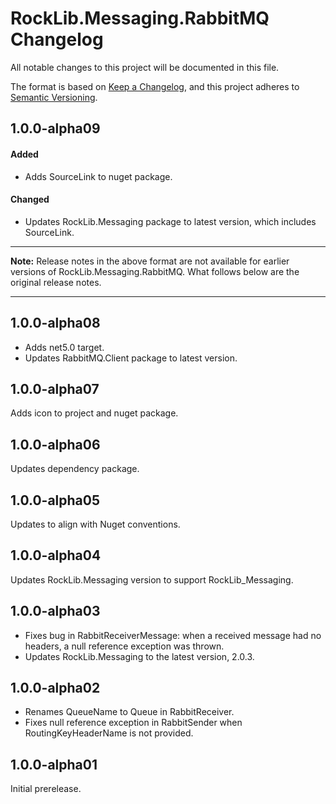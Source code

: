 # RockLib.Messaging.RabbitMQ Changelog

All notable changes to this project will be documented in this file.

The format is based on [Keep a Changelog](https://keepachangelog.com/en/1.0.0/),
and this project adheres to [Semantic Versioning](https://semver.org/spec/v2.0.0.html).

## 1.0.0-alpha09

#### Added

- Adds SourceLink to nuget package.

#### Changed

- Updates RockLib.Messaging package to latest version, which includes SourceLink.

----

**Note:** Release notes in the above format are not available for earlier versions of
RockLib.Messaging.RabbitMQ. What follows below are the original release notes.

----

## 1.0.0-alpha08

- Adds net5.0 target.
- Updates RabbitMQ.Client package to latest version.

## 1.0.0-alpha07

Adds icon to project and nuget package.

## 1.0.0-alpha06

Updates dependency package.

## 1.0.0-alpha05

Updates to align with Nuget conventions.

## 1.0.0-alpha04

Updates RockLib.Messaging version to support RockLib_Messaging.

## 1.0.0-alpha03

- Fixes bug in RabbitReceiverMessage: when a received message had no headers, a null reference exception was thrown.
- Updates RockLib.Messaging to the latest version, 2.0.3.

## 1.0.0-alpha02

- Renames QueueName to Queue in RabbitReceiver.
- Fixes null reference exception in RabbitSender when RoutingKeyHeaderName is not provided.

## 1.0.0-alpha01

Initial prerelease.
